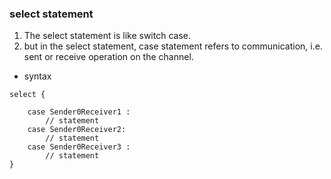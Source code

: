 ### select statement  
1. The select statement is like switch case.  
1. but in the select statement, case statement refers to communication, i.e. sent or receive operation on the channel.  

* syntax  
``` 
select {

    case Sender0Receiver1 : 
        // statement
    case Sender0Receiver2: 
        // statement
    case Sender0Receiver3 : 
        // statement
}
```